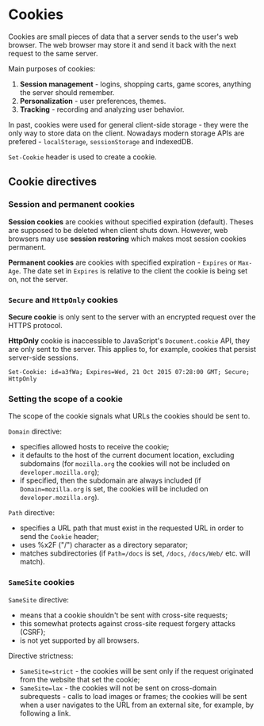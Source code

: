 # Cookies

Cookies are small pieces of data that a server sends to the user's web browser. The web browser may store it and send it back with the next request to the same server.

Main purposes of cookies:
1. **Session management** - logins, shopping carts, game scores, anything the server should remember.
2. **Personalization** - user preferences, themes.
3. **Tracking** - recording and analyzing user behavior.

In past, cookies were used for general client-side storage - they were the only way to store data on the client. Nowadays modern storage APIs are prefered - `localStorage`, `sessionStorage` and indexedDB.

`Set-Cookie` header is used to create a cookie.

## Cookie directives

### Session and permanent cookies

**Session cookies** are cookies without specified expiration (default). Theses are supposed to be deleted when client shuts down.
However, web browsers may use **session restoring** which makes most session cookies permanent.

**Permanent cookies** are cookies with specified expiration - `Expires` or `Max-Age`.
The date set in `Expires` is relative to the client the cookie is being set on, not the server.

### `Secure` and `HttpOnly` cookies

**Secure cookie** is only sent to the server with an encrypted request over the HTTPS protocol.

**HttpOnly** cookie is inaccessible to JavaScript's `Document.cookie` API, they are only sent to the server.
This applies to, for example, cookies that persist server-side sessions.

```
Set-Cookie: id=a3fWa; Expires=Wed, 21 Oct 2015 07:28:00 GMT; Secure; HttpOnly
```

### Setting the scope of a cookie

The scope of the cookie signals what URLs the cookies should be sent to.

`Domain` directive:
* specifies allowed hosts to receive the cookie;
* it defaults to the host of the current document location, excluding subdomains (for `mozilla.org` the cookies will not be included on `developer.mozilla.org`);
* if specified, then the subdomain are always included (if `Domain=mozilla.org` is set, the cookies will be included on `developer.mozilla.org`).

`Path` directive:
* specifies a URL path that must exist in the requested URL in order to send the `Cookie` header;
* uses %x2F ("/") character as a directory separator;
* matches subdirectories (if `Path=/docs` is set, `/docs`, `/docs/Web/` etc. will match).

### `SameSite` cookies

`SameSite` directive:
* means that a cookie shouldn't be sent with cross-site requests;
* this somewhat protects against cross-site request forgery attacks (CSRF);
* is not yet supported by all browsers.

Directive strictness:
* `SameSite=strict` - the cookies will be sent only if the request originated from the website that set the cookie;
* `SameSite=lax` - the cookies will not be sent on cross-domain subrequests - calls to load images or frames; the cookies will be sent when a user navigates to the URL from an external site, for example, by following a link.

